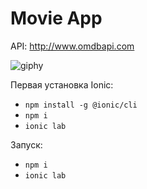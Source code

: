 # Movie App

API: http://www.omdbapi.com

![giphy](https://user-images.githubusercontent.com/17887420/106510601-3637a380-64e0-11eb-9513-5fc77864864c.gif)

Первая установка Ionic:
* `npm install -g @ionic/cli`
* `npm i`
* `ionic lab`

Запуск:
* `npm i`
* `ionic lab`


